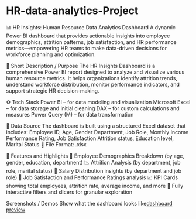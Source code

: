 # HR-data-analytics-Project
📊 HR Insights: Human Resource Data Analytics Dashboard
A dynamic Power BI dashboard that provides actionable insights into employee demographics, attrition patterns, job satisfaction, and HR performance metrics—empowering HR teams to make data-driven decisions for workforce planning and optimization.

🧭 Short Description / Purpose
The HR Insights Dashboard is a comprehensive Power BI report designed to analyze and visualize various human resource metrics. It helps organizations identify attrition trends, understand workforce distribution, monitor performance indicators, and support strategic HR decision-making.

⚙️ Tech Stack
Power BI – for data modeling and visualization
Microsoft Excel – for data storage and initial cleaning
DAX – for custom calculations and measures
Power Query (M) – for data transformation

📁 Data Source
The dashboard is built using a structured Excel dataset that includes:
Employee ID, Age, Gender
Department, Job Role, Monthly Income
Performance Rating, Job Satisfaction
Attrition status, Education level, Marital Status
📎 File Format: .xlsx

🌟 Features and Highlights
🚻 Employee Demographics Breakdown (by age, gender, education, department)
📉 Attrition Analysis (by department, job role, marital status)
💸 Salary Distribution insights (by department and job role)
🧠 Job Satisfaction and Performance Ratings analysis
📈 KPI Cards showing total employees, attrition rate, average income, and more
🧩 Fully interactive filters and slicers for granular exploration

 Screenshots / Demos
 Show what the dashboard looks like[dashboard preview](https://github.com/Radhika-BhaleDA/HR-data-analytics-Project/blob/main/HR_Insights_Dashboard.png)
